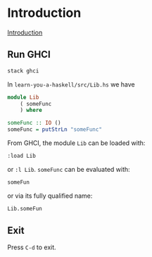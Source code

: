 # Introduction

[Introduction](http://learnyouahaskell.com/introduction#about-this-tutorial)

## Run GHCI

```bash
stack ghci
```

In `learn-you-a-haskell/src/Lib.hs` we have

```haskell
module Lib
    ( someFunc
    ) where

someFunc :: IO ()
someFunc = putStrLn "someFunc"
```

From GHCI, the module `Lib` can be loaded with:


```bash
:load Lib
```

or `:l Lib`. `someFunc` can be evaluated with:

```bash
someFun
```

or via its fully qualified name:

```bash
Lib.someFun
```

## Exit
Press `C-d` to exit.




